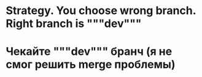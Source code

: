 # Strategy. You choose wrong branch. Right branch is """dev"""
# Чекайте """dev""" бранч (я не смог решить merge проблемы)
